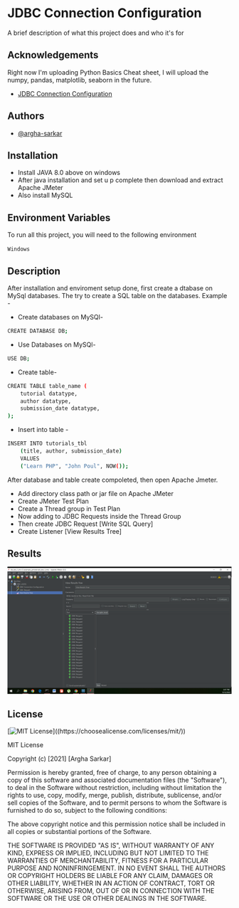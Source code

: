   
# JDBC Connection Configuration

A brief description of what this project does and who it's for


## Acknowledgements
Right now I'm uploading Python Basics Cheat sheet, I will upload the numpy,
pandas, matplotlib, seaborn in the future.

 - [JDBC Connection Configuration](https://github.com/argha-sarkar/JMeter-Project/tree/main/JDBC%20Connection%20Configuration)
 
## Authors

- [@argha-sarkar](https://github.com/argha-sarkar)

  
## Installation

- Install JAVA 8.0 above on windows
- After java installation and set u p complete then download and extract Apache JMeter
- Also install MySQL

    
## Environment Variables

To run all this project, you will need to the following environment 

`Windows`
  
## Description

After installation and enviroment setup done, first create a dtabase on MySql databases. The try to create a SQL table on the databases. Example -

- Create databases on MySQl-
```bash
CREATE DATABASE DB;
```

- Use Databases on MySQl-
```bash
USE DB;
```

- Create table-

```bash
CREATE TABLE table_name (
    tutorial datatype,
    author datatype,
    submission_date datatype,
);
```

- Insert into table - 
```bash
INSERT INTO tutorials_tbl 
    (title, author, submission_date)
    VALUES
    ("Learn PHP", "John Poul", NOW());
```

After database and table create compoleted, then open Apache Jmeter.
- Add directory class path or jar file on Apache JMeter
- Create JMeter Test Plan
- Create a Thread group in Test Plan
- Now adding to JDBC Requests inside the Thread Group
- Then create JDBC Request [Write SQL Query]
- Create Listener [View Results Tree]

## Results
![Results](https://raw.githubusercontent.com/argha-sarkar/JMeter-Project/main/JDBC%20Connection%20Configuration/img/Result.png)
  
## License

[![MIT License](https://img.shields.io/apm/l/atomic-design-ui.svg?)]((https://choosealicense.com/licenses/mit/))


MIT License

Copyright (c) [2021] [Argha Sarkar]

Permission is hereby granted, free of charge, to any person obtaining a copy
of this software and associated documentation files (the "Software"), to deal
in the Software without restriction, including without limitation the rights
to use, copy, modify, merge, publish, distribute, sublicense, and/or sell
copies of the Software, and to permit persons to whom the Software is
furnished to do so, subject to the following conditions:

The above copyright notice and this permission notice shall be included in all
copies or substantial portions of the Software.

THE SOFTWARE IS PROVIDED "AS IS", WITHOUT WARRANTY OF ANY KIND, EXPRESS OR
IMPLIED, INCLUDING BUT NOT LIMITED TO THE WARRANTIES OF MERCHANTABILITY,
FITNESS FOR A PARTICULAR PURPOSE AND NONINFRINGEMENT. IN NO EVENT SHALL THE
AUTHORS OR COPYRIGHT HOLDERS BE LIABLE FOR ANY CLAIM, DAMAGES OR OTHER
LIABILITY, WHETHER IN AN ACTION OF CONTRACT, TORT OR OTHERWISE, ARISING FROM,
OUT OF OR IN CONNECTION WITH THE SOFTWARE OR THE USE OR OTHER DEALINGS IN THE
SOFTWARE.
  
